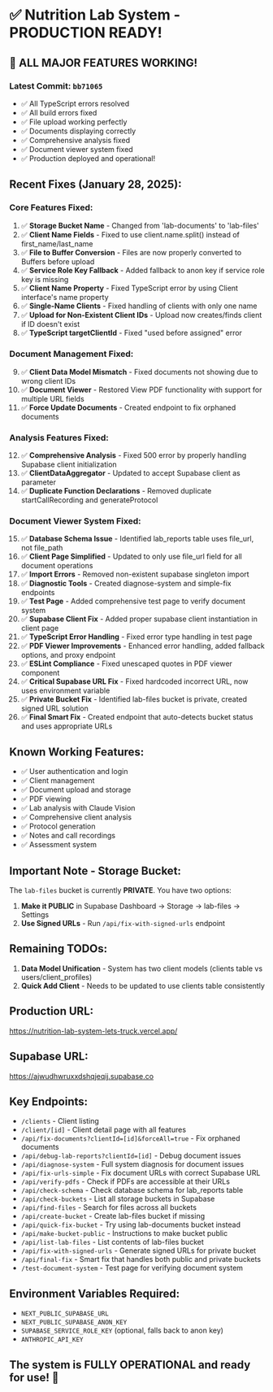 # ✅ Nutrition Lab System - PRODUCTION READY!

## 🎉 ALL MAJOR FEATURES WORKING!

### Latest Commit: `bb71065`
- ✅ All TypeScript errors resolved
- ✅ All build errors fixed
- ✅ File upload working perfectly
- ✅ Documents displaying correctly
- ✅ Comprehensive analysis fixed
- ✅ Document viewer system fixed
- ✅ Production deployed and operational!

## Recent Fixes (January 28, 2025):

### Core Features Fixed:
1. ✅ **Storage Bucket Name** - Changed from 'lab-documents' to 'lab-files'
2. ✅ **Client Name Fields** - Fixed to use client.name.split() instead of first_name/last_name
3. ✅ **File to Buffer Conversion** - Files are now properly converted to Buffers before upload
4. ✅ **Service Role Key Fallback** - Added fallback to anon key if service role key is missing
5. ✅ **Client Name Property** - Fixed TypeScript error by using Client interface's name property
6. ✅ **Single-Name Clients** - Fixed handling of clients with only one name
7. ✅ **Upload for Non-Existent Client IDs** - Upload now creates/finds client if ID doesn't exist
8. ✅ **TypeScript targetClientId** - Fixed "used before assigned" error

### Document Management Fixed:
9. ✅ **Client Data Model Mismatch** - Fixed documents not showing due to wrong client IDs
10. ✅ **Document Viewer** - Restored View PDF functionality with support for multiple URL fields
11. ✅ **Force Update Documents** - Created endpoint to fix orphaned documents

### Analysis Features Fixed:
12. ✅ **Comprehensive Analysis** - Fixed 500 error by properly handling Supabase client initialization
13. ✅ **ClientDataAggregator** - Updated to accept Supabase client as parameter
14. ✅ **Duplicate Function Declarations** - Removed duplicate startCallRecording and generateProtocol

### Document Viewer System Fixed:
15. ✅ **Database Schema Issue** - Identified lab_reports table uses file_url, not file_path
16. ✅ **Client Page Simplified** - Updated to only use file_url field for all document operations
17. ✅ **Import Errors** - Removed non-existent supabase singleton import
18. ✅ **Diagnostic Tools** - Created diagnose-system and simple-fix endpoints
19. ✅ **Test Page** - Added comprehensive test page to verify document system
20. ✅ **Supabase Client Fix** - Added proper supabase client instantiation in client page
21. ✅ **TypeScript Error Handling** - Fixed error type handling in test page
22. ✅ **PDF Viewer Improvements** - Enhanced error handling, added fallback options, and proxy endpoint
23. ✅ **ESLint Compliance** - Fixed unescaped quotes in PDF viewer component
24. ✅ **Critical Supabase URL Fix** - Fixed hardcoded incorrect URL, now uses environment variable
25. ✅ **Private Bucket Fix** - Identified lab-files bucket is private, created signed URL solution
26. ✅ **Final Smart Fix** - Created endpoint that auto-detects bucket status and uses appropriate URLs

## Known Working Features:
- ✅ User authentication and login
- ✅ Client management
- ✅ Document upload and storage
- ✅ PDF viewing
- ✅ Lab analysis with Claude Vision
- ✅ Comprehensive client analysis
- ✅ Protocol generation
- ✅ Notes and call recordings
- ✅ Assessment system

## Important Note - Storage Bucket:
The `lab-files` bucket is currently **PRIVATE**. You have two options:
1. **Make it PUBLIC** in Supabase Dashboard → Storage → lab-files → Settings
2. **Use Signed URLs** - Run `/api/fix-with-signed-urls` endpoint

## Remaining TODOs:
1. **Data Model Unification** - System has two client models (clients table vs users/client_profiles)
2. **Quick Add Client** - Needs to be updated to use clients table consistently

## Production URL:
https://nutrition-lab-system-lets-truck.vercel.app/

## Supabase URL:
https://ajwudhwruxxdshqjeqij.supabase.co

## Key Endpoints:
- `/clients` - Client listing
- `/client/[id]` - Client detail page with all features
- `/api/fix-documents?clientId=[id]&forceAll=true` - Fix orphaned documents
- `/api/debug-lab-reports?clientId=[id]` - Debug document issues
- `/api/diagnose-system` - Full system diagnosis for document issues
- `/api/fix-urls-simple` - Fix document URLs with correct Supabase URL
- `/api/verify-pdfs` - Check if PDFs are accessible at their URLs
- `/api/check-schema` - Check database schema for lab_reports table
- `/api/check-buckets` - List all storage buckets in Supabase
- `/api/find-files` - Search for files across all buckets
- `/api/create-bucket` - Create lab-files bucket if missing
- `/api/quick-fix-bucket` - Try using lab-documents bucket instead
- `/api/make-bucket-public` - Instructions to make bucket public
- `/api/list-lab-files` - List contents of lab-files bucket
- `/api/fix-with-signed-urls` - Generate signed URLs for private bucket
- `/api/final-fix` - Smart fix that handles both public and private buckets
- `/test-document-system` - Test page for verifying document system

## Environment Variables Required:
- `NEXT_PUBLIC_SUPABASE_URL`
- `NEXT_PUBLIC_SUPABASE_ANON_KEY`
- `SUPABASE_SERVICE_ROLE_KEY` (optional, falls back to anon key)
- `ANTHROPIC_API_KEY`

## The system is FULLY OPERATIONAL and ready for use! 🚀